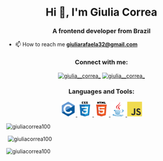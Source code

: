<h1 align="center">Hi 👋, I'm Giulia Correa</h1>
<h3 align="center">A frontend developer from Brazil</h3>

- 📫 How to reach me **giuliarafaela32@gmail.com**

<h3 align="center">Connect with me:</h3>
<p align="center">
<a href="https://instagram.com/giulia__correa_" target="blank"><img align="center" src="https://raw.githubusercontent.com/rahuldkjain/github-profile-readme-generator/master/src/images/icons/Social/instagram.svg" alt="giulia__correa_" height="30" width="40" /></a>
<a href="https://discord.gg/giulia__correa_" target="blank"><img align="center" src="https://raw.githubusercontent.com/rahuldkjain/github-profile-readme-generator/master/src/images/icons/Social/discord.svg" alt="giulia__correa_" height="30" width="40" /></a>
</p>

<h3 align="center">Languages and Tools:</h3>
<p align="center"> <a href="https://www.cprogramming.com/" target="_blank" rel="noreferrer"> <img src="https://raw.githubusercontent.com/devicons/devicon/master/icons/c/c-original.svg" alt="c" width="40" height="40"/> </a> <a href="https://www.w3schools.com/css/" target="_blank" rel="noreferrer"> <img src="https://raw.githubusercontent.com/devicons/devicon/master/icons/css3/css3-original-wordmark.svg" alt="css3" width="40" height="40"/> </a> <a href="https://www.w3.org/html/" target="_blank" rel="noreferrer"> <img src="https://raw.githubusercontent.com/devicons/devicon/master/icons/html5/html5-original-wordmark.svg" alt="html5" width="40" height="40"/> </a> <a href="https://www.java.com" target="_blank" rel="noreferrer"> <img src="https://raw.githubusercontent.com/devicons/devicon/master/icons/java/java-original.svg" alt="java" width="40" height="40"/> </a> <a href="https://developer.mozilla.org/en-US/docs/Web/JavaScript" target="_blank" rel="noreferrer"> <img src="https://raw.githubusercontent.com/devicons/devicon/master/icons/javascript/javascript-original.svg" alt="javascript" width="40" height="40"/> </a> </p>

<p><img align="center" src="https://github-readme-stats.vercel.app/api/top-langs?username=giuliacorrea100&show_icons=true&locale=en&layout=compact" alt="giuliacorrea100" /></p>

<p>&nbsp;<img align="center" src="https://github-readme-stats.vercel.app/api?username=giuliacorrea100&show_icons=true&locale=en" alt="giuliacorrea100" /></p>

<p><img align="center" src="https://github-readme-streak-stats.herokuapp.com/?user=giuliacorrea100&" alt="giuliacorrea100" /></p>
